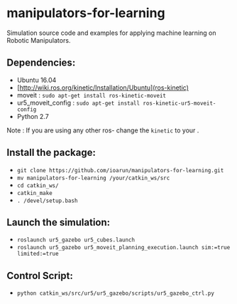 # manipulators-for-learning
Simulation source code and examples for applying machine learning on Robotic Manipulators.

## Dependencies:
* Ubuntu 16.04
* [http://wiki.ros.org/kinetic/Installation/Ubuntu](ros-kinetic)
* moveit : `sudo apt-get install ros-kinetic-moveit`
* ur5_moveit_config : `sudo apt-get install ros-kinetic-ur5-moveit-config`
* Python 2.7

Note : If you are using any other ros-<distro> change the `kinetic` to your <distro>.

## Install the package:
* `git clone https://github.com/ioarun/manipulators-for-learning.git`
* `mv manipulators-for-learning /your/catkin_ws/src`
* `cd catkin_ws/`
* `catkin_make`
* `. /devel/setup.bash`

## Launch the simulation:
* `roslaunch ur5_gazebo ur5_cubes.launch`
* `roslaunch ur5_gazebo ur5_moveit_planning_execution.launch sim:=true limited:=true`

## Control Script:
* `python catkin_ws/src/ur5/ur5_gazebo/scripts/ur5_gazebo_ctrl.py`


